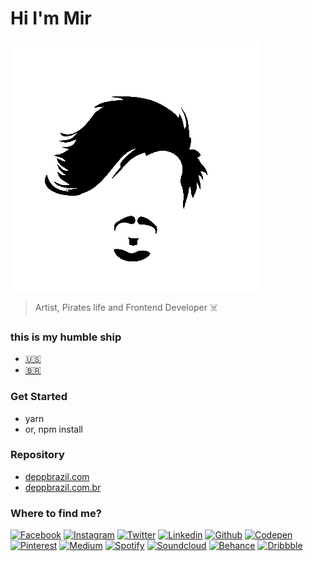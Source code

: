 # Hi I'm Mir # 
[![Brand](id/tinypng/black-small.png)](https://deppbrazil.com)
> Artist, Pirates life and Frontend Developer ☠️

### this is my humble ship ###
* [🇺🇸](https://www.deppbrazil.com)
* [🇧🇷](https://www.deppbrazil.com.br)

### Get Started ###
* yarn
* or, npm install

### Repository ###
* [deppbrazil.com](https://github.com/deppbrazil/deppbrazil.github.io)
* [deppbrazil.com.br](https://github.com/deppbrazil/deppbrazilBR.github.io)

### Where to find me? ###
[![Facebook](https://icongr.am/jam/facebook.svg)](https://web.facebook.com/eusoumircarvalho)
[![Instagram](https://icongr.am/jam/instagram.svg)](https://www.instagram.com/deppbrazil/)
[![Twitter](https://icongr.am/jam/twitter.svg)](https://twitter.com/deppbrazil)
[![Linkedin](https://icongr.am/jam/linkedin.svg)](https://www.linkedin.com/in/deppbrazil/detail/recent-activity/)
[![Github](https://icongr.am/jam/github.svg)](https://github.com/deppbrazil)
[![Codepen](https://icongr.am/jam/codepen.svg)](https://codepen.io/deppbrazil/)
[![Pinterest](https://icongr.am/fontawesome/pinterest.svg)](https://br.pinterest.com/deppbrazil/)
[![Medium](https://icongr.am/jam/medium.svg)](https://medium.com/@deppbrazil)
[![Spotify](https://icongr.am/jam/spotify.svg)](spotify:user:223a56evgrwf73mdbejoead7y)
[![Soundcloud](https://icongr.am/entypo/soundcloud.svg)](https://soundcloud.com/deppbrazil/sets)
[![Behance](https://icongr.am/jam/behance.svg)](https://www.behance.net/deppbrazil)
[![Dribbble](https://icongr.am/entypo/dribbble.svg)](https://dribbble.com/deppbrazil)
